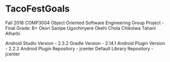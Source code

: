 # TacoFestGoals
Fall 2016 COMP3004 Object Oriented Software Engineering Group Project - Final Grade: B+
Okori Sanipe
Ugochinyere Okehi
Chola Chikolwa
Tahani Alharbi

Android Studio Version      - 2.3.2
Gradle Version              - 2.14.1
Android Plugin Version      - 2.2.2
Android Plugin Repository   - jcenter
Default Library Repository  - jcenter
